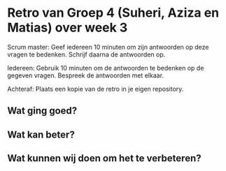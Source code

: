 # Retro van Groep 4  (Suheri, Aziza en Matias) over week 3

Scrum master: Geef iedereen 10 minuten om zijn antwoorden op deze vragen te bedenken. Schrijf daarna de antwoorden op.

Iedereen: Gebruik 10 minuten om de antwoorden te bedenken op de gegeven vragen. Bespreek de antwoorden met elkaar.

Achteraf: Plaats een kopie van de retro in je eigen repository.

## Wat ging goed?



## Wat kan beter?

  

## Wat kunnen wij doen om het te verbeteren?

    